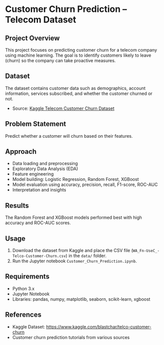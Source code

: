 # Customer Churn Prediction – Telecom Dataset

## Project Overview
This project focuses on predicting customer churn for a telecom company using machine learning. The goal is to identify customers likely to leave (churn) so the company can take proactive measures.

## Dataset
The dataset contains customer data such as demographics, account information, services subscribed, and whether the customer churned or not.

- Source: [Kaggle Telecom Customer Churn Dataset](https://www.kaggle.com/blastchar/telco-customer-churn)

## Problem Statement
Predict whether a customer will churn based on their features.

## Approach
- Data loading and preprocessing  
- Exploratory Data Analysis (EDA)  
- Feature engineering  
- Model building: Logistic Regression, Random Forest, XGBoost  
- Model evaluation using accuracy, precision, recall, F1-score, ROC-AUC  
- Interpretation and insights

## Results
The Random Forest and XGBoost models performed best with high accuracy and ROC-AUC scores.

## Usage
1. Download the dataset from Kaggle and place the CSV file (`WA_Fn-UseC_-Telco-Customer-Churn.csv`) in the `data/` folder.  
2. Run the Jupyter notebook `Customer_Churn_Prediction.ipynb`.

## Requirements
- Python 3.x  
- Jupyter Notebook  
- Libraries: pandas, numpy, matplotlib, seaborn, scikit-learn, xgboost

## References
- Kaggle Dataset: https://www.kaggle.com/blastchar/telco-customer-churn  
- Customer churn prediction tutorials from various sources

